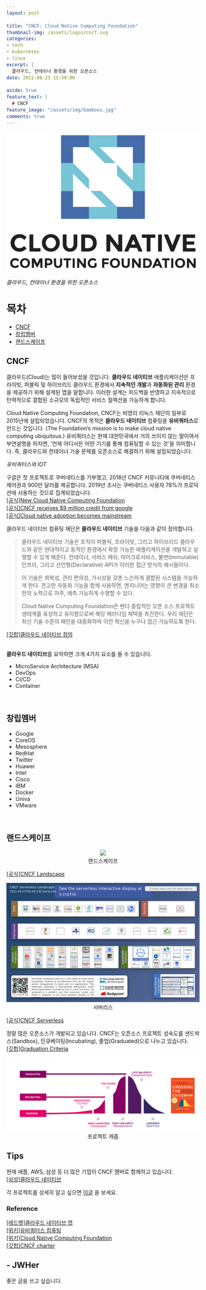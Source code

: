 ```yaml
---
layout: post

title: "CNCF: Cloud Native Computing Foundation"
thumbnail-img: /assets/logos/cncf.svg  
categories:
- tech
- kubernetes
- linux
excerpt: |
  클라우드, 컨테이너 환경을 위한 오픈소스  
date: 2021-08-23 15:50:00

aside: true
feature_text: |
  # CNCF
feature_image: "/assets/img/bamboos.jpg"
comments: true
---
```


<!-- more -->

<p align="center">
<img src="/assets/logos/cncf.svg" style="max-height: 40vh;"/>
</p>

*클라우드, 컨테이너 환경을 위한 오픈소스*  

# 목차
* [CNCF](#cncf)
* [창립멤버](#창립멤버)
* [랜드스케이프](#랜드스케이프)

## CNCF

클라우드(Cloud)는 많이 들어보셨을 것입니다.
**클라우드 네이티브** 애플리케이션은 프라이빗, 퍼블릭 및 하이브리드 클라우드 환경에서 **지속적인 개발**과
**자동화된 관리** 환경을 제공하기 위해 설계된 앱을 말합니다.
이러한 설계는 피드백을 반영하고 지속적으로 탄력적으로 결합된 소규모의 독립적인 서비스 컬렉션을 가능하게 합니다.

Cloud Native Computing Foundation, CNCF는 비영리 리눅스 재단의 일부로 2015년에 설립되었습니다.
CNCF의 목적은 **클라우드 네이티브** 컴퓨팅을 **유비쿼터스**로 만드는 것입니다.
(The Foundation’s mission is to make cloud native computing ubiquitous.)
유비쿼터스는 현재 대한민국에서 거의 쓰이지 않는 말이여서 부연설명을 하자면,
'언제 어디서든 어떤 기기를 통해 컴퓨팅할 수 있는 것'을 의미합니다.
즉, 클라우드와 컨테이너 기술 문제를 오픈소스로 해결하기 위해 설립되었습니다.

<!--
<script type="text/javascript" src="https://ssl.gstatic.com/trends_nrtr/2674_RC03/embed_loader.js"></script>
<script type="text/javascript">
trends.embed.renderExploreWidget("TIMESERIES", {"comparisonItem":[{"keyword":"ubiquitous","geo":"KR","time":"2004-01-01 2021-08-23"},{"keyword":"IOT","geo":"KR","time":"2004-01-01 2021-08-23"}],"category":0,"property":""}, {"exploreQuery":"date=all&geo=KR&q=ubiquitous,IOT","guestPath":"https://trends.google.co.kr:443/trends/embed/"});
</script>
-->

*유비쿼터스와 IOT*

구글은 첫 프로젝트로 쿠버네티스를 기부했고, 2018년 CNCF 커뮤니티에 쿠버네티스 제어권과 900만 달러를 제공합니다.
2019년 조사는 쿠버네티스 사용자 78%가 프로덕션에 사용하는 것으로 집계되었습니다.  
[[공식]New Cloud Native Computing Foundation](https://www.cncf.io/announcements/2015/06/21/new-cloud-native-computing-foundation-to-drive-alignment-among-container-technologies/)  
[[공식]CNCF receives $9 million credit from google](https://www.cncf.io/announcements/2018/08/29/cncf-receives-9-million-cloud-credit-grant-from-google/)  
[[공식]Cloud native adoption becomes mainstream](https://www.cncf.io/blog/2020/03/04/2019-cncf-survey-results-are-here-deployments-are-growing-in-size-and-speed-as-cloud-native-adoption-becomes-mainstream/)

클라우드 네이티브 컴퓨팅 재단은 **클라우드 네이티브** 기술을 다음과 같이 정의합니다.
> 클라우드 네이티브 기술은 조직이 퍼블릭, 프라이빗, 그리고 하이브리드 클라우드와 같은 현대적이고 동적인 환경에서 확장 가능한 애플리케이션을 개발하고 실행할 수 있게 해준다. 컨테이너, 서비스 메쉬, 마이크로서비스, 불변(Immutable) 인프라, 그리고 선언형(Declarative) API가 이러한 접근 방식의 예시들이다.
>
> 이 기술은 회복성, 관리 편의성, 가시성을 갖춘 느슨하게 결합된 시스템을 가능하게 한다. 견고한 자동화 기능을 함께 사용하면, 엔지니어는 영향이 큰 변경을 최소한의 노력으로 자주, 예측 가능하게 수행할 수 있다.
> 
> Cloud Native Computing Foundation은 벤더 중립적인 오픈 소스 프로젝트 생태계를 육성하고 유지함으로써 해당 패러다임 채택을 촉진한다. 우리 재단은 최신 기술 수준의 패턴을 대중화하여 이런 혁신을 누구나 접근 가능하도록 한다.
>
[[깃헙]클라우드 네이티브 정의](https://github.com/cncf/toc/blob/main/DEFINITION.md#%ED%95%9C%EA%B5%AD%EC%96%B4)  
<br/>  

**클라우드 네이티브**를 요악하면 크게 4가지 요소를 들 수 있습니다.
* MicroService Architecture (MSA)
* DevOps
* CI/CD
* Container
<br/>

## 창립멤버
* Google
* CoreOS
* Mesosphere
* RedHat
* Twitter
* Huawei
* Intel
* Cisco
* IBM
* Docker
* Univa
* VMware
<br/>
  
## 랜드스케이프

<p align="center">
<img src="/assets/img/cncf/landscape.png" style="max-height: 40vh;"/><br/>
랜드스케이프
</p>

[[공식]CNCF Landscape](https://landscape.cncf.io/)
<br/>

<p align="center">
<img src="/assets/img/cncf/serverless.png" style="max-height: 40vh;"/><br/>
서버리스
</p>

[[공식]CNCF Serverless](https://landscape.cncf.io/serverless)
<br/>

정말 많은 오픈소스가 개발되고 있습니다.
CNCF는 오픈소스 프로젝트 성숙도를
샌드박스(Sandbox), 인큐베이팅(Incubating), 졸업(Graduated)으로 나누고 있습니다.  
[[깃헙]Graduation Criteria](https://github.com/cncf/toc/blob/main/process/graduation_criteria.adoc)

<p align="center">
<img src="/assets/img/cncf/chasm.svg" style="max-height: 40vh;"/><br/>
프로젝트 캐즘
</p>

## Tips

현재 애플, AWS, 삼성 등 더 많은 기업이 CNCF 멤버로 함께하고 있습니다.  
[[삼성]클라우드 네이티브](https://www.samsungsds.com/kr/insights/101917_RD_Cloudnative.html)  

각 프로젝트를 상세히 알고 싶으면 [이글](https://jwher.github.io/blog-tech-map) 을 보세요.

### Reference  
[[레드햇]클라우드 네이티브 앱](https://www.redhat.com/ko/topics/cloud-native-apps)  
[[위키]유비쿼터스 컴퓨팅](https://ko.wikipedia.org/wiki/%EC%9C%A0%EB%B9%84%EC%BF%BC%ED%84%B0%EC%8A%A4_%EC%BB%B4%ED%93%A8%ED%8C%85)  
[[위키]Cloud Native Computing Foundation](https://en.wikipedia.org/wiki/Cloud_Native_Computing_Foundation)  
[[깃헙]CNCF charter](https://github.com/cncf/foundation/blob/master/charter.md)

## - JWHer  
좋은 글을 쓰고 싶습니다.

<!-- update log -->
<!--
본문에 추가할 내용을 적는다.
-->